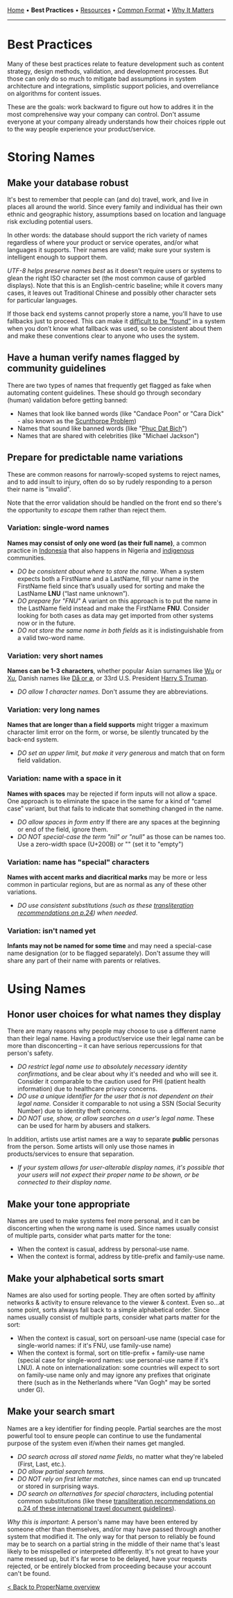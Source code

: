 [Home](README.md) • **Best Practices** • [Resources](resources.md) • [Common Format](definition.md) • [Why It Matters](whyitmatters.md)

---

# Best Practices

Many of these best practices relate to feature development such as content strategy, design methods, validation, and development processes. But those can only do so much to mitigate bad assumptions in system architecture and integrations, simplistic support policies, and overreliance on algorithms for content issues.

These are the goals: work backward to figure out how to addres it in the most comprehensive way your company can control. Don't assume everyone at your company already understands how their choices ripple out to the way people experience your product/service.

# Storing Names

## Make your database robust

It's best to remember that people can (and do) travel, work, and live in places all around the world. Since every family and individual has their own ethnic and geographic history, assumptions based on location and language risk excluding potential users.

In other words: the database should support the rich variety of names regardless of where your product or service operates, and/or what languages it supports. Their names are valid; make sure your system is intelligent enough to support them.

*UTF-8 helps preserve names best* as it doesn't require users or systems to glean the right ISO character set (the most common cause of garbled displays). Note that this is an English-centric baseline; while it covers many cases, it leaves out Traditional Chinese and possibly other character sets for particular languages.

If those back end systems cannot properly store a name, you'll have to use fallbacks just to proceed. This can make it [difficult to be “found”](https://twitter.com/math3mag1c1an/status/1301224194844360705?s=21) in a system when you don’t know what fallback was used, so be consistent about them and make these conventions clear to anyone who uses the system.


## Have a human verify names flagged by community guidelines

There are two types of names that frequently get flagged as fake when automating content guidelines. These should go through secondary (human) validation before getting banned:

- Names that look like banned words (like "Candace Poon" or "Cara Dick" - also known as the [Scunthorpe Problem](https://en.wikipedia.org/wiki/Scunthorpe_problem))
- Names that sound like banned words (like "[Phuc Dat Bich](https://www.independent.co.uk/news/world/australasia/man-called-phuc-dat-bich-posts-passport-to-facebook-to-prove-his-name-is-real-a6741586.html)")
- Names that are shared with celebrities (like "Michael Jackson")


## Prepare for predictable name variations

These are common reasons for narrowly-scoped systems to reject names, and to add insult to injury, often do so by rudely responding to a person their name is "invalid".

Note that the error validation should be handled on the front end so there's the opportunity to *escape* them rather than reject them.


### Variation: single-word names

**Names may consist of only one word (as their full name)**, a common practice in [Indonesia](https://twitter.com/perangkaiaksara/status/1300941766074327045?s=20) that also happens in Nigeria and [indigenous](https://twitter.com/DobroMichael/status/1301185855369998338?s=20) communities.

- *DO be consistent about where to store the name*. When a system expects both a FirstName and a LastName, fill your name in the FirstName field since that’s usually used for sorting and make the LastName **LNU** (“last name unknown”).
- *DO prepare for "FNU"* A variant on this approach is to put the name in the LastName field instead and make the FirstName **FNU**. Consider looking for both cases as data may get imported from other systems now or in the future.
- *DO not store the same name in both fields* as it is indistinguishable from a valid two-word name.


### Variation: very short names

**Names can be 1-3 characters**, whether popular Asian surnames like [Wu](https://twitter.com/shirleyywu/status/1300628412466298881?s=20) or [Xu](https://twitter.com/sinxccc/status/1300840632081149954?s=20), Danish names like [Då or ø](https://twitter.com/danishmunk/status/1301128159044272129?s=20), or 33rd U.S. President [Harry S Truman](https://www.nps.gov/hstr/faqs.htm). 

- *DO allow 1 character names.* Don't assume they are abbreviations.


### Variation: very long names

**Names that are longer than a field supports** might trigger a maximum character limit error on the form, or worse, be silently truncated by the back-end system. 

- *DO set an upper limit, but make it very generous* and match that on form field validation.


### Variation: name with a space in it

**Names with spaces** may be rejected if form inputs will not allow a space. One approach is to eliminate the space in the same for a kind of “camel case” variant, but that fails to indicate that something changed in the name.

- *DO allow spaces in form entry* If there are any spaces at the beginning or end of the field, ignore them.
- *DO NOT special-case the term "nil" or "null"* as those can be names too. Use a zero-width space (U+200B) or "" (set it to "empty")


### Variation: name has "special" characters

**Names with accent marks and diacritical marks** may be more or less common in particular regions, but are as normal as any of these other variations. 

- *DO use consistent substitutions (such as these [transliteration recommendations on p.24]("https://www.icao.int/publications/Documents/9303_p3_cons_en.pdf")) when needed*.


### Variation: isn't named yet

**Infants may not be named for some time** and may need a special-case name designation (or to be flagged separately). Don't assume they will share any part of their name with parents or relatives.


# Using Names

## Honor user choices for what names they display

There are many reasons why people may choose to use a different name than their legal name. Having a product/service use their legal name can be more than disconcerting – it can have serious repercussions for that person's safety. 

- *DO restrict legal name use to absolutely necessary identity confirmations*, and be clear about why it's needed and who will see it. Consider it comparable to the caution used for PHI (patient health information) due to healthcare privacy concerns.
- *DO use a unique identifier for the user that is not dependent on their legal name.* Consider it comparable to not using a SSN (Social Security Number) due to identity theft concerns.  
- *DO NOT use, show, or allow searches on a user's legal name.* These can be used for harm by abusers and stalkers.

In addition, artists use artist names are a way to separate **public** personas from the person. Some artists will only use those names in products/services to ensure that separation.

- *If your system allows for user-alterable display names, it's possible that your users will not expect their proper name to be shown, or be connected to their display name.*


## Make your tone appropriate

Names are used to make systems feel more personal, and it can be disconcerting when the wrong name is used. Since names usually consist of multiple parts, consider what parts matter for the tone:

- When the context is casual, address by personal-use name.
- When the context is formal, address by title-prefix and family-use name.


## Make your alphabetical sorts smart

Names are also used for sorting people. They are often sorted by affinity networks & activity to ensure relevance to the viewer & context. Even so...at some point, sorts always fall back to a simple alphabetical order. Since names usually consist of multiple parts, consider what parts matter for the sort:

- When the context is casual, sort on persoanl-use name (special case for single-world names: if it's FNU, use family-use name)
- When the context is formal, sort on title-prefix + family-use name (special case for single-word names: use personal-use name if it's LNU). A note on internationalization: some countries will expect to sort on family-use name only and may ignore any prefixes that originate there (such as in the Netherlands where "Van Gogh" may be sorted under G).


## Make your search smart

Names are a key identifier for finding people. Partial searches are the most powerful tool to ensure people can continue to use the fundamental purpose of the system even if/when their names get mangled. 

- *DO search across all stored name fields*, no matter what they're labeled (First, Last, etc.).
- *DO allow partial search terms.*
- *DO NOT rely on first letter matches*, since names can end up truncated or stored in surprising ways.
- *DO search on alternatives for special characters*, including potential common substitutions (like these [transliteration recommendations on p.24 of these international travel document guidelines]("https://www.icao.int/publications/Documents/9303_p3_cons_en.pdf")).

*Why this is important*: A person's name may have been entered by someone other than themselves, and/or may have passed through another system that modified it. The only way for that person to reliably be found may be to search on a partial string in the middle of their name that's least likely to be misspelled or interpreted differently. It's not great to have your name messed up, but it's far worse to be delayed, have your requests rejected, or be entirely blocked from proceeding because your account can't be found.


[< Back to ProperName overview ](README.md)


